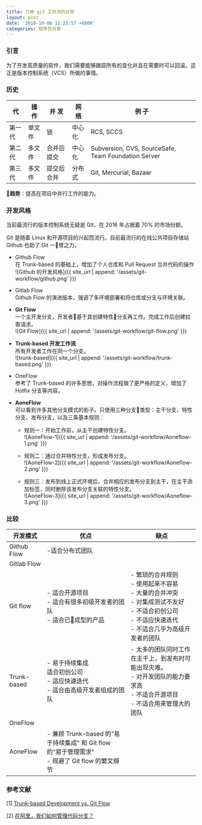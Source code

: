 ```yaml
---
title: 几种 git 工作流的比较 
layout: post
date: '2018-10-08 11:23:57 +0800'
categories: 程序员日常 
---
```


### 引言
为了开发高质量的软件，我们需要能够跟踪所有的变化并且在需要时可以回滚。这正是版本控制系统（VCS）所做的事情。

### 历史

| 代            | 操 作 | 并 发 | 网 络 | 例 子 |
|--------------|-------|------|------|------|
|第一代|单文件|锁|中心化|RCS, SCCS|
|第二代|多文件|合并后提交|中心化|Subversion, CVS, SourceSafe, Team Foundation Server|
|第三代|多文件|提交后合并|分布式|Git, Mercurial, Bazaar|

**趋势**：提高在项目中并行工作的能力。

### 开发风格
当前最流行的版本控制系统无疑是 Git，在 2016 年占据着 70% 的市场份额。

Git 是随着 Linux 和开源项目的兴起而流行。目前最流行的在线公共项目存储站 Github 也助了 Git 一臂之力。

- Github Flow<br />
在 Trunk-based 的基础上，增加了个人仓库和 Pull Request 合并代码的操作<br />
![Github 的开发风格]({{ site_url | append: '/assets/git-workflow/github.png' }})

- Gitlab Flow<br />
Github Flow 的演进版本，强调了多环境部署和将仓库或分支与环境关联。

- **Git Flow**<br />
一个主开发分支，开发者基于其创建特性分支再工作。完成工作后创建拉取请求。<br />
![Git Flow]({{ site_url | append: '/assets/git-workflow/git-flow.png' }})

- **Trunk-based 开发工作流**<br />
所有开发者工作在同一个分支。<br />
![trunk-based]({{ site_url | append: '/assets/git-workflow/trunk-based.png' }})

- OneFlow<br />
参考了 Trunk-based 的许多思想，对操作流程做了更严格的定义，增加了 Hotfix 分支等内容。

- **AoneFlow**<br />
可以看到许多其他分支模式的影子。只使用三种分支类型：主干分支、特性分支、发布分支，以及三条基本规则：

  - 规则一：开始工作前，从主干创建特性分支。<br />
  ![AoneFlow-1]({{ site_url | append: '/assets/git-workflow/Aoneflow-1.png' }})
  
  - 规则二：通过合并特性分支，形成发布分支。<br />
  ![AoneFlow-2]({{ site_url | append: '/assets/git-workflow/Aoneflow-2.png' }})
  
  - 规则三：发布到线上正式环境后，合并相应的发布分支到主干，在主干添加标签，同时删除该发布分支关联的特性分支。<br />
  ![AoneFlow-3]({{ site_url | append: '/assets/git-workflow/Aoneflow-3.png' }})

### 比较
|开发模式     |          优点|                  缺点|
|------------|-------------|---------------------|
|Github Flow |-适合分布式团队|                     |
|Gitlab Flow |             |                     |
|Git flow    |- 适合开源项目<br />- 适合有很多初级开发者的团队 <br />- 适合已成型的产品|- 繁琐的合并规则 <br />- 使用起来不容易<br /> - 大量的合并冲突<br />- 对集成测试不友好 <br /> - 不适合初创公司 <br />- 不适应快速迭代 <br /> - 不适合几乎为高级开发者的团队 |
|Trunk-based |- 易于持续集成<br />适合初创公司<br />- 适应快速迭代 <br /> - 适合由高级开发者组成的团队 |- 太多的团队同时工作在主干上，到发布时可能出现灾难。<br />- 对开发团队的能力要求高 <br /> - 不适合开源项目<br /> - 不适合用来管理大的团队|
|OneFlow     |            |                      |
|AoneFlow    |- 兼顾 Trunk-based 的“易于持续集成" 和 Git flow 的“易于管理需求"<br />- 规避了 Git flow 的繁文缛节 |    |


### 参考文献
[1] [Trunk-based Development vs. Git Flow](https://www.toptal.com/software/trunk-based-development-git-flow)

[2] [在阿里，我们如何管理代码分支？](https://yq.aliyun.com/articles/573549)
